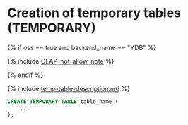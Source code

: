 # Creation of temporary tables (TEMPORARY)

{% if oss == true and backend_name == "YDB" %}

{% include [OLAP_not_allow_note](../../../../_includes/not_allow_for_olap_note.md) %}

{% endif %}

{% include [temp-table-description.md](../../../../_includes/temp-table-description.md) %}

 ```sql
 CREATE TEMPORARY TABLE table_name (
     ...
 );
 ```